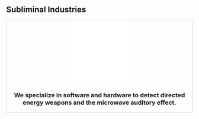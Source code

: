 ## Subliminal Industries

<div style="border-style: solid; border-width: thin; border-color: lightgrey;" align="center" width="100%">
    <img width="33%" src="profile/assets/icon.png"> 
    <h3>We specialize in software and hardware to detect directed energy weapons and the microwave auditory effect.</h3>
</div>

